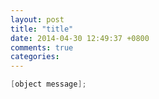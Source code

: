 ```yaml
---
layout: post
title: "title"
date: 2014-04-30 12:49:37 +0800
comments: true
categories: 
---
```

```objectivec
[object message];
```